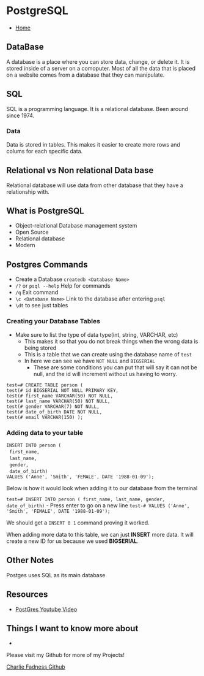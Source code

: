 # PostgreSQL

- [Home](https://fadnesscharlie.github.io/reading-notes/401/)

## DataBase

A database is a place where you can store data, change, or delete it. It is stored inside of a server on a comoputer. Most of all the data that is placed on a website comes from a database that they can manipulate.

## SQL

SQL is a programming language. It is a relational database. Been around since 1974.

### Data

Data is stored in tables. This makes it easier to create more rows and colums for each specific data.

## Relational vs Non relational Data base

Relational database will use data from other database that they have a relationship with.

## What is PostgreSQL

- Object-relational Database management system
- Open Source
- Relational database
- Modern

## Postgres Commands

- Create a Database `createdb <Database Name>`
- `/?` or `psql --help` Help for commands
- `/q` Exit command
- `\c <Database Name>` Link to the database after entering `psql`
- `\dt` to see just tables

### Creating your Database Tables

- Make sure to list the type of data type(int, string, VARCHAR, etc)
  - This makes it so that you do not break things when the wrong data is being stored
  - This is a table that we can create using the database name of `test`
  - In here we can see we have `NOT NULL` and `BIGSERIAL`
    - These are some conditions you can put that will say it can not be null, and the id will increment without us having to worry.

`test=# CREATE TABLE person (`  
`test(# id BIGSERIAL NOT NULL PRIMARY KEY,`  
`test(# first_name VARCHAR(50) NOT NULL,`  
`test(# last_name VARCHAR(50) NOT NULL,`  
`test(# gender VARCHAR(7) NOT NULL,`  
`test(# date_of_birth DATE NOT NULL,`  
`test(# email VARCHAR(150) );`

### Adding data to your table

`INSERT INTO person (`  
&nbsp;&nbsp;`first_name,`  
&nbsp;&nbsp;`last_name,`  
&nbsp;&nbsp;`gender,`  
&nbsp;&nbsp;`date_of_birth)`  
`VALUES ('Anne', 'Smith', 'FEMALE', DATE '1988-01-09');`

Below is how it would look when adding it to our database from the terminal

`test=# INSERT INTO person ( first_name, last_name, gender, date_of_birth)` - Press enter to go on a new line
`test-# VALUES ('Anne', 'Smith', 'FEMALE', DATE '1988-01-09');`

We should get a `INSERT 0 1` command proving it worked.



When adding more data to this table, we can just **INSERT** more data. It will create a new ID for us because we used **BIGSERIAL**.

## Other Notes

Postges uses SQL as its main database

## Resources

- [PostGres Youtube Video](https://www.youtube.com/watch?v=qw--VYLpxG4&ab_channel=freeCodeCamp.org)

## Things I want to know more about

-

Please visit my Github for more of my Projects!

[Charlie Fadness Github](https://github.com/fadnesscharlie)

